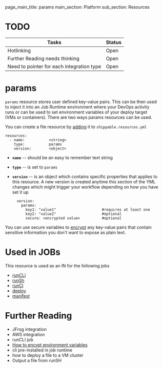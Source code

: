 page_main_title: params
main_section: Platform
sub_section: Resources
# TODO
| Tasks   |      Status    | 
|----------|-------------|
| Hotlinking |  Open | 
| Further Reading needs thinking|  Open |
| Need to pointer for each integration type|  Open |

# params
`params` resource stores user defined key-value pairs. This can be then used to inject it into an Job Runtime environment where your DevOps activity runs or can be used to set environment variables of your deploy target (VMs or containers). There are two ways params resources can be used.

You can create a file resource by [adding](resources-working-wth#adding) it to `shippable.resources.yml`

```
resources:
  - name: 			<string>
    type: 			params
    version:		<object>
```

* **`name`** -- should be an easy to remember text string

* **`type`** -- is set to `params`

* **`version`** -- is an object which contains specific properties that applies to this resource. A new version is created anytime this section of the YML changes which might trigger your workflow depending on how you have set it up

	```
	  version:
		params:
		  key1: "value1"                     #requires at least one
		  key2: "value2"                     #optional
		  secure: <encrypted value>          #optional 
	```
You can use secure variables to [encrypt](/ci/env-vars/#secure-variables) any key-value pairs that contain sensitive information you don't want to expose as plain text.

# Used in JOBs
This resource is used as an IN for the following jobs

* [runCLI](job-runcli/)
* [runSh](jobs-runsh/)
* [runCI](jobs-runci/)
* [deploy](job-deploy/)
* [manifest](jobs-manifest/) 

# Further Reading
* JFrog integration
* AWS integration
* runCLI job
* [How to encypt environment variables](/ci/env-vars/#secure-variables)
* cli pre-installed in job runtime
* how to deploy a file to a VM cluster
* Output a file from runSH
